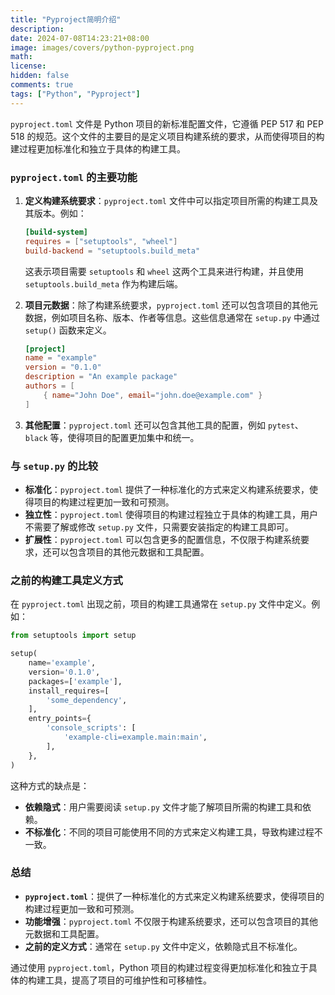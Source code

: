 ```yaml
---
title: "Pyproject简明介绍"
description: 
date: 2024-07-08T14:23:21+08:00
image: images/covers/python-pyproject.png
math: 
license: 
hidden: false
comments: true
tags: ["Python", "Pyproject"]
---
```

`pyproject.toml` 文件是 Python 项目的新标准配置文件，它遵循 PEP 517 和 PEP 518 的规范。这个文件的主要目的是定义项目构建系统的要求，从而使得项目的构建过程更加标准化和独立于具体的构建工具。

### `pyproject.toml` 的主要功能

1. **定义构建系统要求**：`pyproject.toml` 文件中可以指定项目所需的构建工具及其版本。例如：

   ```toml
   [build-system]
   requires = ["setuptools", "wheel"]
   build-backend = "setuptools.build_meta"
   ```

   这表示项目需要 `setuptools` 和 `wheel` 这两个工具来进行构建，并且使用 `setuptools.build_meta` 作为构建后端。
2. **项目元数据**：除了构建系统要求，`pyproject.toml` 还可以包含项目的其他元数据，例如项目名称、版本、作者等信息。这些信息通常在 `setup.py` 中通过 `setup()` 函数来定义。

   ```toml
   [project]
   name = "example"
   version = "0.1.0"
   description = "An example package"
   authors = [
       { name="John Doe", email="john.doe@example.com" }
   ]
   ```

3. **其他配置**：`pyproject.toml` 还可以包含其他工具的配置，例如 `pytest`、`black` 等，使得项目的配置更加集中和统一。

### 与 `setup.py` 的比较

- **标准化**：`pyproject.toml` 提供了一种标准化的方式来定义构建系统要求，使得项目的构建过程更加一致和可预测。
- **独立性**：`pyproject.toml` 使得项目的构建过程独立于具体的构建工具，用户不需要了解或修改 `setup.py` 文件，只需要安装指定的构建工具即可。
- **扩展性**：`pyproject.toml` 可以包含更多的配置信息，不仅限于构建系统要求，还可以包含项目的其他元数据和工具配置。

### 之前的构建工具定义方式

在 `pyproject.toml` 出现之前，项目的构建工具通常在 `setup.py` 文件中定义。例如：

```python
from setuptools import setup

setup(
    name='example',
    version='0.1.0',
    packages=['example'],
    install_requires=[
        'some_dependency',
    ],
    entry_points={
        'console_scripts': [
            'example-cli=example.main:main',
        ],
    },
)
```

这种方式的缺点是：

- **依赖隐式**：用户需要阅读 `setup.py` 文件才能了解项目所需的构建工具和依赖。
- **不标准化**：不同的项目可能使用不同的方式来定义构建工具，导致构建过程不一致。

### 总结

- **`pyproject.toml`**：提供了一种标准化的方式来定义构建系统要求，使得项目的构建过程更加一致和可预测。
- **功能增强**：`pyproject.toml` 不仅限于构建系统要求，还可以包含项目的其他元数据和工具配置。
- **之前的定义方式**：通常在 `setup.py` 文件中定义，依赖隐式且不标准化。

通过使用 `pyproject.toml`，Python 项目的构建过程变得更加标准化和独立于具体的构建工具，提高了项目的可维护性和可移植性。
